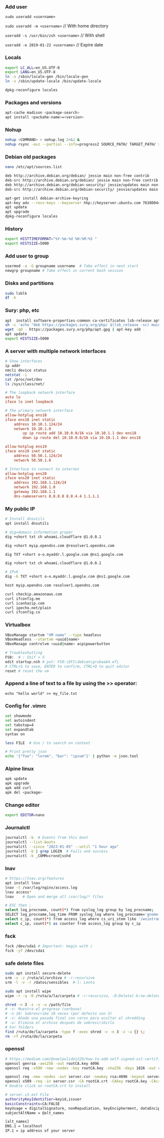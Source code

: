 ### Add user
`sudo useradd <username>`

`sudo useradd -m <username>` // With home directory

`useradd -s /usr/bin/zsh <username>`  // With shell

`useradd -e 2019-01-22 <username>`  // Expire date



### Locals
```bash
export LC_ALL=en_US.UTF-8
export LANG=en_US.UTF-8
ln -s /sbin/locale-gen /bin/locale-gen
ln -s /sbin/update-locale /bin/update-locale

dpkg-reconfigure locales
```

### Packages and versions
```bash
apt-cache madison <package-search>
apt install <packahe-name>=<version>
```


### Nohup
```bash
nohup <COMMAND> > nohup.log 2>&1 &
nohup rsync -avz --partial --info=progress2 SOURCE_PATH/ TARGET_PATH/ > nohup.log 2>&1 &
```

### Debian old packages
```bash
nano /etc/apt/sources.list

deb http://archive.debian.org/debian/ jessie main non-free contrib
deb-src http://archive.debian.org/debian/ jessie main non-free contrib
deb http://archive.debian.org/debian-security/ jessie/updates main non-free contrib
deb-src http://archive.debian.org/debian-security/ jessie/updates main non-free contrib

apt-get install debian-archive-keyring
apt-key adv --recv-keys --keyserver hkp://keyserver.ubuntu.com 7638D0442B90D010
apt update
apt upgrade
dpkg-reconfigure locales
```

### History
```bash
export HISTTIMEFORMAT="%Y-%m-%d %H:%M:%S "
export HISTSIZE=5000
```

### Add user to group
```bash
usermod -a -G groupname username  # Take effect in next start
newgrp groupname # Take effect in current bash session
``` 

### Disks and partitions
```bash
sudo lsblk
df -h
```

### Sury: php, etc
```bash
apt  install software-properties-common ca-certificates lsb-release apt-transport-https wget gnupg
sh -c 'echo "deb https://packages.sury.org/php/ $(lsb_release -sc) main" > /etc/apt/sources.list.d/sury.list'
wget -qO - https://packages.sury.org/php/apt.gpg | apt-key add -
apt update
export HISTSIZE=5000
```


### A server with multiple network interfaces
```bash
# Show interfaces
ip addr
nmcli device status
netstat -i
cat /proc/net/dev
ls /sys/class/net/
```

```conf
# The loopback network interface
auto lo
iface lo inet loopback

# The primary network interface
allow-hotplug ens18
iface ens18 inet static
	address 10.10.1.124/24
	network 10.10.1.0
        up ip route add 10.10.0.0/16 via 10.10.1.1 dev ens18
        down ip route del 10.10.0.0/16 via 10.10.1.1 dev ens18

allow-hotplug ens19
iface ens19 inet static
    address 50.50.1.124/24
    network 50.50.1.0

# Interface to connect to internet
allow-hotplug ens20
iface ens20 inet static
	address 192.168.1.124/24
    network 192.168.1.0
	gateway 192.168.1.1
	dns-nameservers 8.8.8.8 8.8.4.4 1.1.1.1
```

### My public IP
```bash
# Install dnsutils
apt install dnsutils

# dig=domain information groper
dig +short txt ch whoami.cloudflare @1.0.0.1

dig +short myip.opendns.com @resolver1.opendns.com

dig TXT +short o-o.myaddr.l.google.com @ns1.google.com

dig +short txt ch whoami.cloudflare @1.0.0.1

# IPv6
dig -6 TXT +short o-o.myaddr.l.google.com @ns1.google.com

host myip.opendns.com resolver1.opendns.com

curl checkip.amazonaws.com
curl ifconfig.me
curl icanhazip.com
curl ipecho.net/plain
curl ifconfig.co
```

### Virtualbox
```bash
VBoxManage startvm "VM name" --type headless
VBoxHeadless --startvm <uuid|name>
VBoxManage controlvm <uuid|name> acpipowerbutton

# Troubleshutting
FS0:  # : Shif + ñ
edit startup.nsh # put: FS0:\EFI\debian\grubaa64.efi
# CTRL+S to save, ENTER to confirm, CTRL+Q to quit editor
reset # reset the vm

```

### Append a line of text to a file by using the >> operator:
`echo "hello world" >> my_file.txt`

### Config for .vimrc
```bash
set showmode
set autoindent
set tabstop=4
set expandtab
syntax on
```

```bash
less FILE  # Use / to search on content

# Print pretty json
echo '{"foo": "lorem", "bar": "ipsum"}' | python -m json.tool
```

### Alpine linux
```bash
apk update
apk upgrade
apk add curl
apk del <package>
```

### Change editor
```bash
export EDITOR=nano
```

### Journalctl
```bash
journalctl -b  # Events from this boot
journalctl --list-boots
journalctl --since "2023-01-05" --until "1 hour ago"
journalctl -b | grep LOGIN  # Fails and success
journalctl -b _COMM=crond|sshd
```

### lnav
```bash
# https://lnav.org/features
apt install lnav
lnav -t /var/log/nginx/access.log
lnav access*
lnav    # Open and merge all /var/log/* files

# ESC then ;
select log_procname, count(*) from syslog_log group by log_procname;
SELECT log_procname,log_time FROM syslog_log where log_procname='gnome-software';
select c_ip, count(*) from access_log where cs_uri_stem like '/wsiotramite%'  group by c_ip
select c_ip, count(*) as counter from access_log group by c_ip
```

### fsck
```bash
fsck /dev/sda1 # Important: begin with /
fsck -yf /dev/sda1
```

### safe delete files
```bash
sudo apt install secure-delete
srm -v -z /ruta/al/archivo # -r:recursive
srm -l -v -r /datos/sensibles  #-l: Lento

sudo apt install wipe
wipe -r -q -D /ruta/a/la/carpeta # -r:recursivo, -D:Delete(-k:no-delete), -q:no verbose

shred -n 3 -z -v -u /path/file
# -v: Muestra el progreso (verbose)
# -n 10: Sobrescribe 10 veces (por defecto son 3)
# -z: Añade una pasada final con ceros para ocultar el shredding
# -u: Elimina el archivo después de sobrescribirlo
# For folders
find /ruta/de/la/carpeta -type f -exec shred -v -n 3 -z -u {} \;
rm -rf /ruta/de/la/carpeta
```

### openssl
```bash
# https://medium.com/@noelpulido1229/how-to-add-self-signed-ssl-certificate-in-nodejs-server-ce9d53c17a9c
openssl genrsa -aes256 -out rootCA.key 4096
openssl req -x509 -new -nodes -key rootCA.key -sha256 -days 1826 -out rootCA.crt

openssl req -new -nodes -out server.csr -newkey rsa:4096 -keyout server.key
openssl x509 -req -in server.csr -CA rootCA.crt -CAkey rootCA.key -CAcreateserial -out server.crt -days 730 -sha256 -extfile server.v3.ext 
# Double click on rootCA.crt to install
```

```sh
# server.v3.ext File
authorityKeyIdentifier=keyid,issuer
basicConstraints=CA:FALSE
keyUsage = digitalSignature, nonRepudiation, keyEncipherment, dataEncipherment
subjectAltName = @alt_names

[alt_names]
DNS.1 = localhost
IP.1 = ip address of your server
```